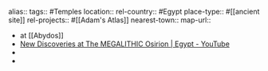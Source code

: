 alias::
tags:: #Temples
location::
rel-country:: #Egypt
place-type:: #[[ancient site]] rel-projects:: #[[Adam's Atlas]]
nearest-town::
map-url::

- at [[Abydos]]
- [New Discoveries at The MEGALITHIC Osirion | Egypt - YouTube](https://www.youtube.com/watch?v=j5vGDUS0LrA)
-
-
